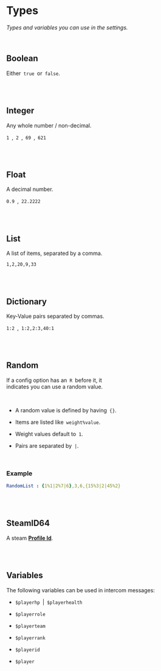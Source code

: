
# Types

*Types and variables you can use in the settings.*

<br>

## Boolean

Either  `true`  or  `false`.

<br>
<br>

## Integer

Any whole number / non-decimal.

`1`  ,  `2`  ,  `69`  ,  `621`

<br>
<br>

## Float

A decimal number.

`0.9`  ,  `22.2222`

<br>
<br>

## List

A list of items, separated by a comma.

`1,2,20,9,33`

<br>
<br>

## Dictionary

Key-Value pairs separated by commas.

`1:2`  ,  `1:2,2:3,40:1`

<br>
<br>

## Random

If a config option has an  `R`  before it, it <br>
indicates you can use a random value.

<br>

- A random value is defined by having  `{}`.
    
- Items are listed like  `weight%value`.

- Weight values default to  `1`.

- Pairs are separated by  `|`.

<br>

### Example

```yaml
RandomList : {1%1|2%7|6},3,6,{15%3|2|45%2}
```

<br>
<br>

## SteamID64

A steam **[Profile Id]**.

<br>
<br>

## Variables

The following variables can be used in intercom messages:

- `$playerhp`  |  `$playerhealth`

- `$playerrole`

- `$playerteam`

- `$playerrank`

- `$playerid`

- `$player`

<br>


<!----------------------------------------------------------------------------->

[Profile Id]: https://steamid.xyz/